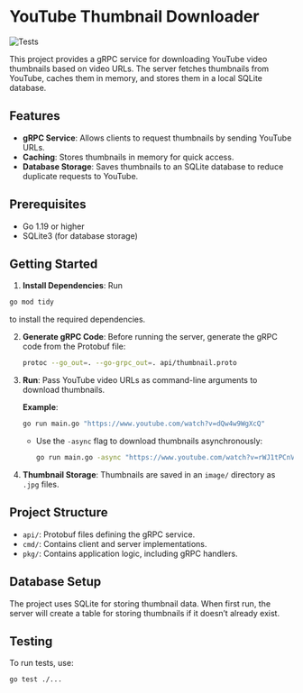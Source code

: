 # YouTube Thumbnail Downloader

![Tests](https://github.com/plutskiy/testTask/workflows/Tests/badge.svg)

This project provides a gRPC service for downloading YouTube video thumbnails based on video URLs. The server fetches thumbnails from YouTube, caches them in memory, and stores them in a local SQLite database.

## Features

- **gRPC Service**: Allows clients to request thumbnails by sending YouTube URLs.
- **Caching**: Stores thumbnails in memory for quick access.
- **Database Storage**: Saves thumbnails to an SQLite database to reduce duplicate requests to YouTube.

## Prerequisites

- Go 1.19 or higher
- SQLite3 (for database storage)

## Getting Started

1. **Install Dependencies**: Run 
```bash
go mod tidy
```

to install the required dependencies.

2. **Generate gRPC Code**: Before running the server, generate the gRPC code from the Protobuf file:
   ```bash
   protoc --go_out=. --go-grpc_out=. api/thumbnail.proto
   ```

3. **Run**: Pass YouTube video URLs as command-line arguments to download thumbnails.

   **Example**:
   ```bash
   go run main.go "https://www.youtube.com/watch?v=dQw4w9WgXcQ"
   ```

   - Use the `-async` flag to download thumbnails asynchronously:
     ```bash
     go run main.go -async "https://www.youtube.com/watch?v=rWJ1tPCnVJI" "https://www.youtube.com/watch?v=rWJ1tPCnVJI"
     ```

5. **Thumbnail Storage**: Thumbnails are saved in an `image/` directory as `.jpg` files.

## Project Structure

- `api/`: Protobuf files defining the gRPC service.
- `cmd/`: Contains client and server implementations.
- `pkg/`: Contains application logic, including gRPC handlers.

## Database Setup

The project uses SQLite for storing thumbnail data. When first run, the server will create a table for storing thumbnails if it doesn’t already exist.

## Testing

To run tests, use:
```bash
go test ./...
```
